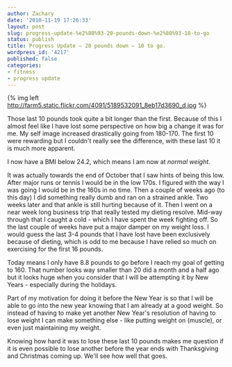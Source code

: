 ```yaml
---
author: Zachary
date: '2010-11-19 17:26:33'
layout: post
slug: progress-update-%e2%80%93-20-pounds-down-%e2%80%93-10-to-go
status: publish
title: Progress Update – 20 pounds down – 10 to go.
wordpress_id: '4217'
published: false
categories:
- fitness
- progress update
---
```


{% img left http://farm5.static.flickr.com/4091/5189532091_8eb17d3690_d.jpg %}


Those last 10 pounds took quite a bit longer than the first. Because of this I
almost feel like I have lost some perspective on how big a change it was for
me. My self image increased drastically going from 180-170. The first 10 were
rewarding but I couldn't really see the difference, with these last 10 it is
much more apparent.

I now have a BMI below 24.2, which means I am now at _normal weight_.

It was actually towards the end of October that I saw hints of being this low.
After major runs or tennis I would be in the low 170s. I figured with the way
I was going I would be in the 160s in no time. Then a couple of weeks ago (to
this day) I did something really dumb and ran on a strained ankle. Two weeks
later and that ankle is still hurting because of it. Then I went on a near
week long business trip that really tested my dieting resolve. Mid-way through
that I caught a cold - which I have spent the week fighting off. So the last
couple of weeks have put a major damper on my weight loss. I would guess the
last 3-4 pounds that I have lost have been exclusively because of dieting,
which is odd to me because I have relied so much on exercising for the first
16 pounds.

Today means I only have 8.8 pounds to go before I reach my goal of getting to
160. That number looks way smaller than 20 did a month and a half ago but it
looks huge when you consider that I will be attempting it by New Years -
especially during the holidays.

Part of my motivation for doing it before the New Year is so that I will be
able to go into the new year knowing that I am already at a good weight. So
instead of having to make yet another New Year's resolution of having to lose
weight I can make something else - like putting weight on (muscle), or even
just maintaining my weight.

Knowing how hard it was to lose these last 10 pounds makes me question if it
is even possible to lose another before the year ends with Thanksgiving and
Christmas coming up. We'll see how well that goes.

